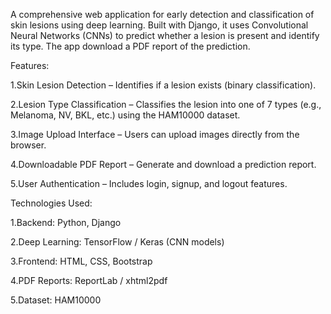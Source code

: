A comprehensive web application for early detection and classification of skin lesions using deep learning. Built with Django, it uses Convolutional Neural Networks (CNNs) to predict whether a lesion is present and identify its type. The app download a PDF report of the prediction.

Features:

1.Skin Lesion Detection – Identifies if a lesion exists (binary classification).

2.Lesion Type Classification – Classifies the lesion into one of 7 types (e.g., Melanoma, NV, BKL, etc.) using the HAM10000 dataset.

3.Image Upload Interface – Users can upload images directly from the browser.

4.Downloadable PDF Report – Generate and download a prediction report.

5.User Authentication – Includes login, signup, and logout features.

Technologies Used:

1.Backend: Python, Django

2.Deep Learning: TensorFlow / Keras (CNN models)

3.Frontend: HTML, CSS, Bootstrap

4.PDF Reports: ReportLab / xhtml2pdf

5.Dataset: HAM10000
